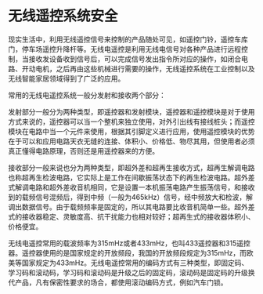 # 无线遥控系统安全

现实生活中，利用无线遥控信号来控制的产品随处可见，如遥控门铃，遥控车库门，停车场遥控升降杆等。无线电遥控是利用无线电信号对各种产品进行远程控制，当接收发设备收到信号后，可以完成信号发出指令所对应的操作，如闭合电路、开动电机，之后再由这些机械进行需要的操作，无线遥控系统在工业控制以及无线智能家居领域得到了广泛的应用。

常用的无线电遥控系统一般分发射和接收两个部分：

发射部分一般分为两种类型，即遥控器和发射模块，遥控器和遥控模块是对于使用方式来说的，遥控器可以当一个整机来独立使用，对外引出线有接线桩头；而遥控模块在电路中当一个元件来使用，根据其引脚定义进行应用，使用遥控模块的优势在于可以和应用电路天衣无缝的连接、体积小、价格低、物尽其用，但使用者必须真正懂得电路原理，否则还是用遥控器来的方便。

接收部分一般来说也分为两种类型，即超外差和超再生接收方式，超再生解调电路也称超再生检波电路，它实际上是工作在间歇振荡状态下的再生检波电路。超外差式解调电路和超外差收音机相同，它是设置一本机振荡电路产生振荡信号，和接收到的载频信号混频后，得到中频（一般为465kHz）信号，经中频放大和检波，解调出数据信号。由于载频频率是固定的，所以其电路要比收音机简单一些。超外差式的接收器稳定、灵敏度高、抗干扰能力也相对较好；超再生式的接收器体积小、价格便宜。

无线电遥控常用的载波频率为315mHz或者433mHz，也叫433遥控器和315遥控器。遥控器使用的是国家规定的开放频段，我国的开放频段规定为315mHz，而欧美等国家规定为433mHz。无线电遥控常用的编码方式有三种类型，即固定码、学习码和滚动码，学习码和滚动码是升级之后的固定码，滚动码是固定码的升级换代产品，凡有保密性要求的场合，都使用滚动编码方式，例如汽车门锁。